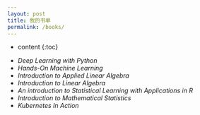 ```yaml
---
layout: post
title: 我的书单
permalink: /books/
---
```


* content
{:toc}


+ *Deep Learning with Python*
+ *Hands-On Machine Learning*
+ *Introduction to Applied Linear Algebra*
+ *Introduction to Linear Algebra*
+ *An introduction to Statistical Learning with Applications in R*
+ *Introduction to Mathematical Statistics*
+ *Kubernetes In Action*







